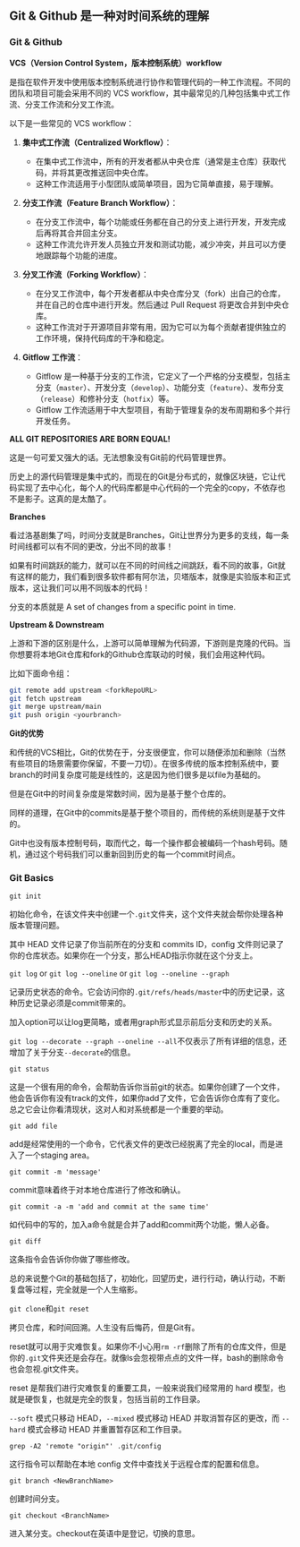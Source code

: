 ## Git & Github 是一种对时间系统的理解

### Git & Github

**VCS（Version Control System，版本控制系统）workflow**

是指在软件开发中使用版本控制系统进行协作和管理代码的一种工作流程。不同的团队和项目可能会采用不同的 VCS workflow，其中最常见的几种包括集中式工作流、分支工作流和分叉工作流。

以下是一些常见的 VCS workflow：

1. **集中式工作流（Centralized Workflow）**：
   - 在集中式工作流中，所有的开发者都从中央仓库（通常是主仓库）获取代码，并将其更改推送回中央仓库。
   - 这种工作流适用于小型团队或简单项目，因为它简单直接，易于理解。

2. **分支工作流（Feature Branch Workflow）**：
   - 在分支工作流中，每个功能或任务都在自己的分支上进行开发，开发完成后再将其合并回主分支。
   - 这种工作流允许开发人员独立开发和测试功能，减少冲突，并且可以方便地跟踪每个功能的进度。

3. **分叉工作流（Forking Workflow）**：
   - 在分叉工作流中，每个开发者都从中央仓库分叉（fork）出自己的仓库，并在自己的仓库中进行开发。然后通过 Pull Request 将更改合并到中央仓库。
   - 这种工作流对于开源项目非常有用，因为它可以为每个贡献者提供独立的工作环境，保持代码库的干净和稳定。

4. **Gitflow 工作流**：
   - Gitflow 是一种基于分支的工作流，它定义了一个严格的分支模型，包括主分支（`master`）、开发分支（`develop`）、功能分支（`feature`）、发布分支（`release`）和修补分支（`hotfix`）等。
   - Gitflow 工作流适用于中大型项目，有助于管理复杂的发布周期和多个并行开发任务。

**ALL GIT REPOSITORIES ARE BORN EQUAL!**

这是一句可爱又强大的话。无法想象没有Git前的代码管理世界。

历史上的源代码管理是集中式的，而现在的Git是分布式的，就像区块链，它让代码实现了去中心化，每个人的代码库都是中心代码的一个完全的copy，不依存也不是影子。这真的是太酷了。

**Branches**

看过洛基剧集了吗，时间分支就是Branches，Git让世界分为更多的支线，每一条时间线都可以有不同的更改，分出不同的故事！

如果有时间跳跃的能力，就可以在不同的时间线之间跳跃，看不同的故事，Git就有这样的能力，我们看到很多软件都有阿尔法，贝塔版本，就像是实验版本和正式版本，这让我们可以用不同版本的代码！

分支的本质就是 A set of changes from a specific point in time.

**Upstream & Downstream**

上游和下游的区别是什么，上游可以简单理解为代码源，下游则是克隆的代码。当你想要将本地Git仓库和fork的Github仓库联动的时候，我们会用这种代码。

比如下面命令组：

```bash
git remote add upstream <forkRepoURL>
git fetch upstream
git merge upstream/main
git push origin <yourbranch>
```

**Git的优势**

和传统的VCS相比，Git的优势在于，分支很便宜，你可以随便添加和删除（当然有些项目的场景需要你保留，不要一刀切）。在很多传统的版本控制系统中，要branch的时间复杂度可能是线性的，这是因为他们很多是以file为基础的。

但是在Git中的时间复杂度是常数时间，因为是基于整个仓库的。

同样的道理，在Git中的commits是基于整个项目的，而传统的系统则是基于文件的。

Git中也没有版本控制号码，取而代之，每一个操作都会被编码一个hash号码。随机，通过这个号码我们可以重新回到历史的每一个commit时间点。

### Git Basics

`git init`

初始化命令，在该文件夹中创建一个`.git`文件夹，这个文件夹就会帮你处理各种版本管理问题。

其中 HEAD 文件记录了你当前所在的分支和 commits ID，config 文件则记录了你的仓库状态。如果你在一个分支，那么HEAD指示你就在这个分支上。

`git log` or `git log --oneline` or `git log --oneline --graph`

记录历史状态的命令。它会访问你的`.git/refs/heads/master`中的历史记录，这种历史记录必须是commit带来的。

加入option可以让log更简略，或者用graph形式显示前后分支和历史的关系。

`git log --decorate --graph --oneline --all`不仅表示了所有详细的信息，还增加了关于分支`--decorate`的信息。

`git status`

这是一个很有用的命令，会帮助告诉你当前git的状态。如果你创建了一个文件，他会告诉你有没有track的文件，如果你add了文件，它会告诉你仓库有了变化。总之它会让你看清现状，这对人和对系统都是一个重要的举动。

`git add file`

add是经常使用的一个命令，它代表文件的更改已经脱离了完全的local，而是进入了一个staging area。

`git commit -m 'message'`

commit意味着终于对本地仓库进行了修改和确认。

`git commit -a -m 'add and commit at the same time'`

如代码中的写的，加入a命令就是合并了add和commit两个功能，懒人必备。

`git diff`

这条指令会告诉你你做了哪些修改。

总的来说整个Git的基础包括了，初始化，回望历史，进行行动，确认行动，不断复盘等过程，完全就是一个人生缩影。

`git clone`和`git reset`

拷贝仓库，和时间回溯。人生没有后悔药，但是Git有。

reset就可以用于灾难恢复。如果你不小心用`rm -rf`删除了所有的仓库文件，但是你的`.git`文件夹还是会存在。就像ls会忽视带点点的文件一样，bash的删除命令也会忽视.git文件夹。

reset 是帮我们进行灾难恢复的重要工具，一般来说我们经常用的 hard 模型，也就是硬恢复，也就是完全的恢复，包括当前的工作目录。

`--soft` 模式只移动 HEAD，`--mixed` 模式移动 HEAD 并取消暂存区的更改，而 `--hard` 模式会移动 HEAD 并重置暂存区和工作目录。

`grep -A2 'remote "origin"' .git/config`

这行指令可以帮助在本地 config 文件中查找关于远程仓库的配置和信息。

`git branch <NewBranchName>`

创建时间分支。

`git checkout <BranchName>`

进入某分支。checkout在英语中是登记，切换的意思。
